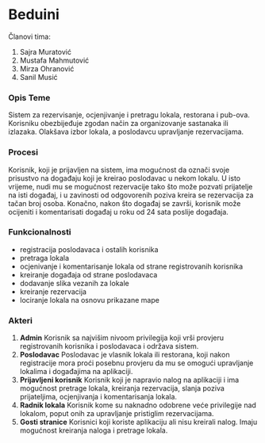 # Beduini

Članovi tima:
1. Sajra Muratović
2. Mustafa Mahmutović
3. Mirza Ohranović
4. Sanil Musić

### Opis Teme
Sistem za rezervisanje, ocjenjivanje i pretragu lokala, restorana i pub-ova. Korisniku obezbijeđuje zgodan način za organizovanje sastanaka ili izlazaka. Olakšava izbor lokala, a poslodavcu upravljanje rezervacijama.

### Procesi
Korisnik, koji je prijavljen na sistem, ima mogućnost da označi svoje prisustvo na događaju koji je kreirao poslodavac u nekom lokalu. U isto vrijeme, nudi mu se mogućnost rezervacije tako što može pozvati prijatelje na isti događaj, i u zavinosti od odgovorenih poziva kreira se rezervacija za tačan broj osoba. Konačno, nakon što događaj se završi, korisnik može ocijeniti i komentarisati događaj u roku od 24 sata poslije događaja.

### Funkcionalnosti
- registracija poslodavaca i ostalih korisnika
- pretraga lokala
- ocjenivanje i komentarisanje lokala od strane registrovanih korisnika
- kreiranje događaja od strane poslodavaca
- dodavanje slika vezanih za lokale
- kreiranje rezervacija
- lociranje lokala na osnovu prikazane mape

### Akteri
1. **Admin**
Korisnik sa najvišim nivoom privilegija koji vrši provjeru registrovanih korisnika i poslodavaca i održava sistem.
2. **Poslodavac**
Poslodavac je vlasnik lokala ili restorana, koji nakon registracije mora proći posebnu provjeru da mu se omogući upravljanje lokalima i događajima na aplikaciji.
3. **Prijavljeni korisnik**
Korisnik koji je napravio nalog na aplikaciji i ima mogućnost pretrage lokala, kreiranja rezervacija, slanja poziva prijateljima, ocjenjivanja i komentarisanja lokala.
4. **Radnik lokala**
Korisnik kome su naknadno odobrene veće privilegije nad lokalom, poput onih za upravljanje pristiglim rezervacijama.
5. **Gosti stranice**
Korisnici koji koriste aplikaciju ali nisu kreirali nalog. Imaju mogućnost kreiranja naloga i pretrage lokala.
